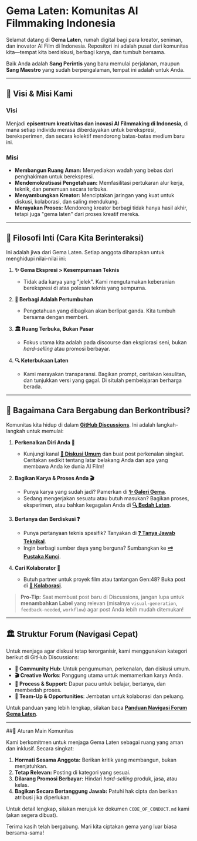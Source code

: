 # Gema Laten: Komunitas AI Filmmaking Indonesia

<!-- Anda bisa mengganti URL placeholder di atas dengan banner resmi Gema Laten -->

Selamat datang di **Gema Laten**, rumah digital bagi para kreator, seniman, dan inovator AI Film di Indonesia. Repositori ini adalah pusat dari komunitas kita—tempat kita berdiskusi, berbagi karya, dan tumbuh bersama.

Baik Anda adalah **Sang Perintis** yang baru memulai perjalanan, maupun **Sang Maestro** yang sudah berpengalaman, tempat ini adalah untuk Anda.

---

## 🧭 Visi & Misi Kami

### Visi
Menjadi **episentrum kreativitas dan inovasi AI Filmmaking di Indonesia**, di mana setiap individu merasa diberdayakan untuk berekspresi, bereksperimen, dan secara kolektif mendorong batas-batas medium baru ini.

### Misi
*   **Membangun Ruang Aman:** Menyediakan wadah yang bebas dari penghakiman untuk berekspresi.
*   **Mendemokratisasi Pengetahuan:** Memfasilitasi pertukaran alur kerja, teknik, dan penemuan secara terbuka.
*   **Menyambungkan Kreator:** Menciptakan jaringan yang kuat untuk diskusi, kolaborasi, dan saling mendukung.
*   **Merayakan Proses:** Mendorong kreator berbagi tidak hanya hasil akhir, tetapi juga "gema laten" dari proses kreatif mereka.

---

## 🌱 Filosofi Inti (Cara Kita Berinteraksi)

Ini adalah jiwa dari Gema Laten. Setiap anggota diharapkan untuk menghidupi nilai-nilai ini:

1.  **✨ Gema Ekspresi > Kesempurnaan Teknis**
    *   Tidak ada karya yang "jelek". Kami mengutamakan keberanian berekspresi di atas polesan teknis yang sempurna.

2.  **🧠 Berbagi Adalah Pertumbuhan**
    *   Pengetahuan yang dibagikan akan berlipat ganda. Kita tumbuh bersama dengan memberi.

3.  **🏛️ Ruang Terbuka, Bukan Pasar**
    *   Fokus utama kita adalah pada discourse dan eksplorasi seni, bukan *hard-selling* atau promosi berbayar.

4.  **🔍 Keterbukaan Laten**
    *   Kami merayakan transparansi. Bagikan prompt, ceritakan kesulitan, dan tunjukkan versi yang gagal. Di situlah pembelajaran berharga berada.

---

## 🚀 Bagaimana Cara Bergabung dan Berkontribusi?

Komunitas kita hidup di dalam **[GitHub Discussions](https://github.com/taruma/gemalaten/discussions)**. Ini adalah langkah-langkah untuk memulai:

1.  **Perkenalkan Diri Anda 👋**
    *   Kunjungi kanal **[💬 Diskusi Umum](https://github.com/taruma/gemalaten/discussions/categories/diskusi-umum)** dan buat post perkenalan singkat. Ceritakan sedikit tentang latar belakang Anda dan apa yang membawa Anda ke dunia AI Film!

2.  **Bagikan Karya & Proses Anda 🎬**
    *   Punya karya yang sudah jadi? Pamerkan di **[✨ Galeri Gema](https://github.com/taruma/gemalaten/discussions/categories/galeri-gema)**.
    *   Sedang mengerjakan sesuatu atau butuh masukan? Bagikan proses, eksperimen, atau bahkan kegagalan Anda di **[🔍 Bedah Laten](https://github.com/taruma/gemalaten/discussions/categories/bedah-laten)**.

3.  **Bertanya dan Berdiskusi ❓**
    *   Punya pertanyaan teknis spesifik? Tanyakan di **[❓ Tanya Jawab Teknikal](https://github.com/taruma/gemalaten/discussions/categories/tanya-jawab-teknikal)**.
    *   Ingin berbagi sumber daya yang berguna? Sumbangkan ke **[🗝️ Pustaka Kunci](https://github.com/taruma/gemalaten/discussions/categories/pustaka-kunci)**.

4.  **Cari Kolaborator 🤝**
    *   Butuh partner untuk proyek film atau tantangan Gen:48? Buka post di **[🤝 Kolaborasi](https://github.com/taruma/gemalaten/discussions/categories/kolaborasi)**.

> **Pro-Tip:** Saat membuat post baru di Discussions, jangan lupa untuk **menambahkan Label** yang relevan (misalnya `visual-generation`, `feedback-needed`, `workflow`) agar post Anda lebih mudah ditemukan!

---

## 🏛️ Struktur Forum (Navigasi Cepat)

Untuk menjaga agar diskusi tetap terorganisir, kami menggunakan kategori berikut di GitHub Discussions:

*   **📌 Community Hub**: Untuk pengumuman, perkenalan, dan diskusi umum.
*   **🎬 Creative Works**: Panggung utama untuk memamerkan karya Anda.
*   **🔧 Process & Support**: Dapur pacu untuk belajar, bertanya, dan membedah proses.
*   **🤝 Team-Up & Opportunities**: Jembatan untuk kolaborasi dan peluang.

Untuk panduan yang lebih lengkap, silakan baca **[Panduan Navigasi Forum Gema Laten](https://github.com/taruma/gemalaten/discussions/3)**.

---

##📜 Aturan Main Komunitas

Kami berkomitmen untuk menjaga Gema Laten sebagai ruang yang aman dan inklusif. Secara singkat:

1.  **Hormati Sesama Anggota:** Berikan kritik yang membangun, bukan menjatuhkan.
2.  **Tetap Relevan:** Posting di kategori yang sesuai.
3.  **Dilarang Promosi Berbayar:** Hindari *hard-selling* produk, jasa, atau kelas.
4.  **Bagikan Secara Bertanggung Jawab:** Patuhi hak cipta dan berikan atribusi jika diperlukan.

Untuk detail lengkap, silakan merujuk ke dokumen `CODE_OF_CONDUCT.md` kami (akan segera dibuat).

Terima kasih telah bergabung. Mari kita ciptakan gema yang luar biasa bersama-sama!
